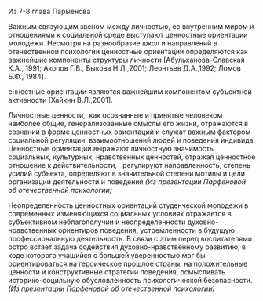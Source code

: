 Из 7-8 глава Парыенова

Важным связующим звеном между личностью, ее внутренним миром и отношениями к социальной среде выступают ценностные ориентации молодежи. Несмотря на разнообразие школ и направлений в отечественной психологии ценностные ориентации определяются как важнейшие компоненты структуры личности [Абульханова-Славская К.А., 1991; Акопов Г.В., Быкова Н.Л.,2001; Леонтьев Д.А.,1992; Ломов Б.Ф., 1984].


енностные ориентации являются важнейшим компонентом субъектной активности [Хайкин В.Л.,2001].


Личностные ценности,  как осознанные и принятые человеком наиболее общие, генерализованные смыслы его жизни, отражаются в сознании в форме ценностных ориентаций и служат важным фактором социальной регуляции  взаимоотношений людей и поведения индивида.
Ценностные ориентации выражают личностную значимость социальных, культурных, нравственных ценностей, отражая ценностное отношение к действительности,   регулируют направленность, степень усилий субъекта, определяют в значительной степени мотивы и цели организации деятельности и поведения *(Из презентации Парфеновой об отечественной психологии)*

Неопределенность ценностных ориентаций студенческой молодежи в современных изменяющихся социальных условиях отражается в субъективном неблагополучии и неопределенности духовно-нравственных ориентиров поведения, устремленности в будущую профессиональную деятельность. В связи с этим перед воспитателями остро встает задача содействия духовно-нравственному развитию, в ходе которого учащийся с большей уверенностью мог бы ориентироваться на героическое прошлое страны, на положительные ценности и конструктивные стратегии поведения, осмысливать историко-социльную обусловленность психологической безопасности. *(Из презентации Парфеновой об отечественной психологии)*